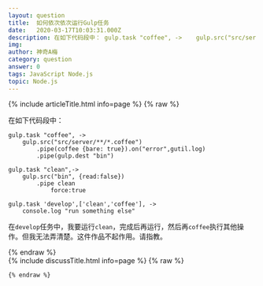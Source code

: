 ```yaml
---
layout: question
title:  如何依次依次运行Gulp任务
date:   2020-03-17T10:03:31.000Z
description: 在如下代码段中： gulp.task "coffee", ->    gulp.src("src/server/\*\*/\*.coffee")    ...
img: 
author: 神奇A梅
category: question
answer: 0
tags: JavaScript Node.js
topic: Node.js
---
```

<div class="article-root">
  <div class="article">
    {% include articleTitle.html info=page %}
    {% raw %}
    <div class="article-content"><p><font style="vertical-align: inherit;"><font style="vertical-align: inherit;">在如下代码段中： </font></font></p>

<pre><code>gulp.task "coffee", -&gt;<font></font>
    gulp.src("src/server/**/*.coffee")<font></font>
        .pipe(coffee {bare: true}).on("error",gutil.log)<font></font>
        .pipe(gulp.dest "bin")<font></font>
<font></font>
gulp.task "clean",-&gt;<font></font>
    gulp.src("bin", {read:false})<font></font>
        .pipe clean<font></font>
            force:true<font></font>
<font></font>
gulp.task 'develop',['clean','coffee'], -&gt;<font></font>
    console.log "run something else"<font></font>
</code></pre>

<p><font style="vertical-align: inherit;"><font style="vertical-align: inherit;">在</font></font><code>develop</code><font style="vertical-align: inherit;"><font style="vertical-align: inherit;">任务中，我要运行</font></font><code>clean</code><font style="vertical-align: inherit;"><font style="vertical-align: inherit;">，完成后再</font><font style="vertical-align: inherit;">运行</font><font style="vertical-align: inherit;">，然后再</font></font><code>coffee</code><font style="vertical-align: inherit;"><font style="vertical-align: inherit;">执行其他操作。</font><font style="vertical-align: inherit;">但我无法弄清楚。</font><font style="vertical-align: inherit;">这件作品不起作用。</font><font style="vertical-align: inherit;">请指教。</font></font></p></div>
    {% endraw %}
  </div>

  <div class="discuss-wrapper">
    {% include discussTitle.html info=page %}
    {% raw %}
    
    {% endraw %}
  </div>
<div>
